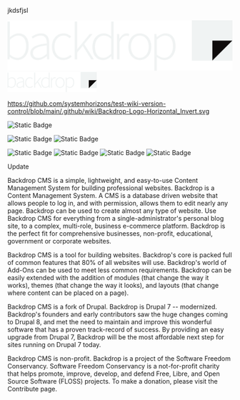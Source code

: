 jkdsfjsl

![Alt text](./Backdrop-Logo-Horizontal_Invert.svg)
<img src="./Backdrop-Logo-Horizontal_Invert.svg" width=200, height=auto>

https://github.com/systemhorizons/test-wiki-version-control/blob/main/.github/wiki/Backdrop-Logo-Horizontal_Invert.svg


![Static Badge](https://img.shields.io/badge/php%20compatibility-8.2%20%7c%208.1%20%7c%208.0%20%7c%207.4-blue?logo=php&logoColor=white)

![Static Badge](https://img.shields.io/badge/os%20compatibility-linux%20%7C%20macOS-blue?logo=linux&logoColor=white)
![Static Badge](https://img.shields.io/badge/os%20compatibility-linux%20%7C%20macOS-blue)

![Static Badge](https://img.shields.io/badge/os%20compatibility-555555?style=flat-square)
![Static Badge](https://img.shields.io/badge/linux-blue?logo=linux&logoColor=white&style=flat-square)
![Static Badge](https://img.shields.io/badge/macOS-blue?logo=apple&logoColor=white&style=flat-square)
![Static Badge](https://img.shields.io/badge/WSL2-blue?logo=linux&logoColor=white&style=flat-square)

Update

Backdrop CMS is a simple, lightweight, and easy-to-use Content Management System for building professional websites.
Backdrop is a Content Management System. A CMS is a database driven website that allows people to log in, and with permission, allows them to edit nearly any page. Backdrop can be used to create almost any type of website. Use Backdrop CMS for everything from a single-administrator's personal blog site, to a complex, multi-role, business e-commerce platform. Backdrop is the perfect fit for comprehensive businesses, non-profit, educational, government or corporate websites.

Backdrop CMS is a tool for building websites. Backdrop's core is packed full of common features that 80% of all websites will use. Backdrop's world of Add-Ons can be used to meet less common requirements. Backdrop can be easily extended with the addition of modules (that change the way it works), themes (that change the way it looks), and layouts (that change where content can be placed on a page).

Backdrop CMS is a fork of Drupal. Backdrop is Drupal 7 -- modernized. Backdrop's founders and early contributors saw the huge changes coming to Drupal 8, and met the need to maintain and improve this wonderful software that has a proven track-record of success. By providing an easy upgrade from Drupal 7, Backdrop will be the most affordable next step for sites running on Drupal 7 today.

Backdrop CMS is non-profit. Backdrop is a project of the Software Freedom Conservancy. Software Freedom Conservancy is a not-for-profit charity that helps promote, improve, develop, and defend Free, Libre, and Open Source Software (FLOSS) projects. To make a donation, please visit the Contribute page. 